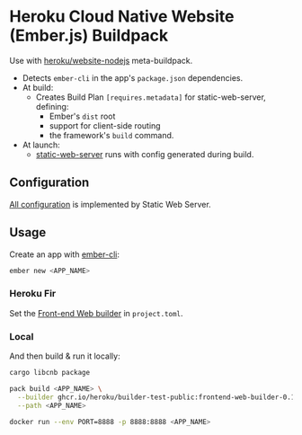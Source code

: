 # Heroku Cloud Native Website (Ember.js) Buildpack

Use with [heroku/website-nodejs](../../meta-buildpacks/website-nodejs/) meta-buildpack.

* Detects `ember-cli` in the app's `package.json` dependencies.
* At build:
  * Creates Build Plan `[requires.metadata]` for static-web-server, defining:
    * Ember's `dist` root
    * support for client-side routing
    * the framework's `build` command.
* At launch:
  * [static-web-server](../static-web-server/README.md) runs with config generated during build.

## Configuration

[All configuration](../../buildpacks/static-web-server/README.md#configuration) is implemented by Static Web Server.

## Usage

Create an app with [ember-cli](https://cli.emberjs.com/release/basic-use/):

```bash
ember new <APP_NAME>
```

### Heroku Fir

Set the [Front-end Web builder](../../builder/README.md) in `project.toml`.

### Local

And then build & run it locally:

```bash
cargo libcnb package

pack build <APP_NAME> \
  --builder ghcr.io/heroku/builder-test-public:frontend-web-builder-0.1.1_linux-arm64 \
  --path <APP_NAME>

docker run --env PORT=8888 -p 8888:8888 <APP_NAME>
```
